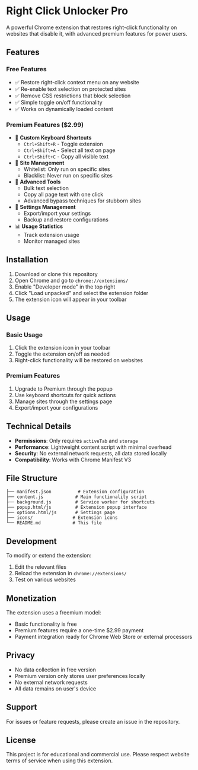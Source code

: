 # Right Click Unlocker Pro

A powerful Chrome extension that restores right-click functionality on websites that disable it, with advanced premium features for power users.

## Features

### Free Features
- ✅ Restore right-click context menu on any website
- ✅ Re-enable text selection on protected sites
- ✅ Remove CSS restrictions that block selection
- ✅ Simple toggle on/off functionality
- ✅ Works on dynamically loaded content

### Premium Features ($2.99)
- 🚀 **Custom Keyboard Shortcuts**
  - `Ctrl+Shift+R` - Toggle extension
  - `Ctrl+Shift+A` - Select all text on page
  - `Ctrl+Shift+C` - Copy all visible text
- 🎯 **Site Management**
  - Whitelist: Only run on specific sites
  - Blacklist: Never run on specific sites
- 🔧 **Advanced Tools**
  - Bulk text selection
  - Copy all page text with one click
  - Advanced bypass techniques for stubborn sites
- 💾 **Settings Management**
  - Export/import your settings
  - Backup and restore configurations
- 📊 **Usage Statistics**
  - Track extension usage
  - Monitor managed sites

## Installation

1. Download or clone this repository
2. Open Chrome and go to `chrome://extensions/`
3. Enable "Developer mode" in the top right
4. Click "Load unpacked" and select the extension folder
5. The extension icon will appear in your toolbar

## Usage

### Basic Usage
1. Click the extension icon in your toolbar
2. Toggle the extension on/off as needed
3. Right-click functionality will be restored on websites

### Premium Features
1. Upgrade to Premium through the popup
2. Use keyboard shortcuts for quick actions
3. Manage sites through the settings page
4. Export/import your configurations

## Technical Details

- **Permissions**: Only requires `activeTab` and `storage`
- **Performance**: Lightweight content script with minimal overhead
- **Security**: No external network requests, all data stored locally
- **Compatibility**: Works with Chrome Manifest V3

## File Structure

```
├── manifest.json          # Extension configuration
├── content.js            # Main functionality script
├── background.js         # Service worker for shortcuts
├── popup.html/js         # Extension popup interface
├── options.html/js       # Settings page
├── icons/               # Extension icons
└── README.md            # This file
```

## Development

To modify or extend the extension:

1. Edit the relevant files
2. Reload the extension in `chrome://extensions/`
3. Test on various websites

## Monetization

The extension uses a freemium model:
- Basic functionality is free
- Premium features require a one-time $2.99 payment
- Payment integration ready for Chrome Web Store or external processors

## Privacy

- No data collection in free version
- Premium version only stores user preferences locally
- No external network requests
- All data remains on user's device

## Support

For issues or feature requests, please create an issue in the repository.

## License

This project is for educational and commercial use. Please respect website terms of service when using this extension.